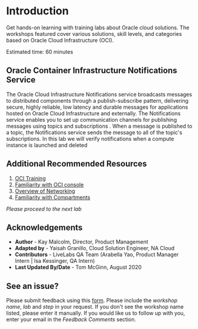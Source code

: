 # Introduction

Get hands-on learning with training labs about Oracle cloud solutions. The workshops featured cover various solutions, skill levels, and categories based on Oracle Cloud Infrastructure (OCI).

Estimated time: 60 minutes

## Oracle Container Infrastructure Notifications Service

The Oracle Cloud Infrastructure Notifications service broadcasts messages to distributed components through a publish-subscribe pattern, delivering secure, highly reliable, low latency and durable messages for applications hosted on Oracle Cloud Infrastructure and externally. The Notifications service enables you to set up communication channels for publishing messages using topics and subscriptions . When a message is published to a topic, the Notifications service sends the message to all of the topic's subscriptions. In this lab we will verify notifications when a compute instance is launched and deleted

## Additional Recommended Resources

1. [OCI Training](https://cloud.oracle.com/en_US/iaas/training)
2. [Familiarity with OCI console](https://docs.us-phoenix-1.oraclecloud.com/Content/GSG/Concepts/console.htm)
3. [Overview of Networking](https://docs.us-phoenix-1.oraclecloud.com/Content/Network/Concepts/overview.htm)
4. [Familiarity with Compartments](https://docs.us-phoenix-1.oraclecloud.com/Content/GSG/Concepts/concepts.htm)

*Please proceed to the next lab*

## Acknowledgements

- **Author** - Kay Malcolm, Director, Product Management
- **Adapted by** -  Yaisah Granillo, Cloud Solution Engineer, NA Cloud
- **Contributors** - LiveLabs QA Team (Arabella Yao, Product Manager Intern | Isa Kessinger, QA Intern)
- **Last Updated By/Date** - Tom McGinn, August 2020

## See an issue?
Please submit feedback using this [form](https://apexapps.oracle.com/pls/apex/f?p=133:1:::::P1_FEEDBACK:1). Please include the *workshop name*, *lab* and *step* in your request.  If you don't see the workshop name listed, please enter it manually. If you would like us to follow up with you, enter your email in the *Feedback Comments* section.
